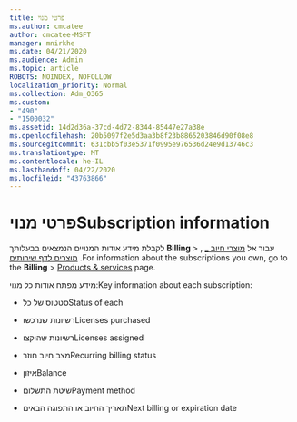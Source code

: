 ```yaml
---
title: פרטי מנוי
ms.author: cmcatee
author: cmcatee-MSFT
manager: mnirkhe
ms.date: 04/21/2020
ms.audience: Admin
ms.topic: article
ROBOTS: NOINDEX, NOFOLLOW
localization_priority: Normal
ms.collection: Adm_O365
ms.custom:
- "490"
- "1500032"
ms.assetid: 14d2d36a-37cd-4d72-8344-85447e27a38e
ms.openlocfilehash: 20b5097f2e5d3aa3b8f23b8865203846d90f08e8
ms.sourcegitcommit: 631cbb5f03e5371f0995e976536d24e9d13746c3
ms.translationtype: MT
ms.contentlocale: he-IL
ms.lasthandoff: 04/22/2020
ms.locfileid: "43763866"
---
```

# <a name="subscription-information"></a><span data-ttu-id="a2080-102">פרטי מנוי</span><span class="sxs-lookup"><span data-stu-id="a2080-102">Subscription information</span></span>

<span data-ttu-id="a2080-103">לקבלת מידע אודות המנויים הנמצאים בבעלותך **Billing** \> , עבור אל [מוצרי חיוב _ מוצרים לדף שירותים](https://go.microsoft.com/fwlink/p/?linkid=842054) .</span><span class="sxs-lookup"><span data-stu-id="a2080-103">For information about the subscriptions you own, go to the **Billing** \> [Products & services](https://go.microsoft.com/fwlink/p/?linkid=842054) page.</span></span>
  
<span data-ttu-id="a2080-104">מידע מפתח אודות כל מנוי:</span><span class="sxs-lookup"><span data-stu-id="a2080-104">Key information about each subscription:</span></span>
  
- <span data-ttu-id="a2080-105">סטטוס של כל</span><span class="sxs-lookup"><span data-stu-id="a2080-105">Status of each</span></span>

- <span data-ttu-id="a2080-106">רשיונות שנרכשו</span><span class="sxs-lookup"><span data-stu-id="a2080-106">Licenses purchased</span></span>

- <span data-ttu-id="a2080-107">רשיונות שהוקצו</span><span class="sxs-lookup"><span data-stu-id="a2080-107">Licenses assigned</span></span>

- <span data-ttu-id="a2080-108">מצב חיוב חוזר</span><span class="sxs-lookup"><span data-stu-id="a2080-108">Recurring billing status</span></span>

- <span data-ttu-id="a2080-109">איזון</span><span class="sxs-lookup"><span data-stu-id="a2080-109">Balance</span></span>

- <span data-ttu-id="a2080-110">שיטת התשלום</span><span class="sxs-lookup"><span data-stu-id="a2080-110">Payment method</span></span>

- <span data-ttu-id="a2080-111">תאריך החיוב או התפוגה הבאים</span><span class="sxs-lookup"><span data-stu-id="a2080-111">Next billing or expiration date</span></span>